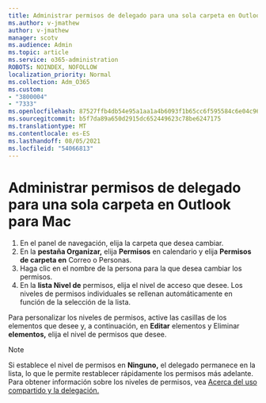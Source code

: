 ```yaml
---
title: Administrar permisos de delegado para una sola carpeta en Outlook para Mac
ms.author: v-jmathew
author: v-jmathew
manager: scotv
ms.audience: Admin
ms.topic: article
ms.service: o365-administration
ROBOTS: NOINDEX, NOFOLLOW
localization_priority: Normal
ms.collection: Adm_O365
ms.custom:
- "3800004"
- "7333"
ms.openlocfilehash: 87527ffb4db54e95a1aa1a4b6093f1b65cc6f595584c6e04c9657ee7210f0201
ms.sourcegitcommit: b5f7da89a650d2915dc652449623c78be6247175
ms.translationtype: MT
ms.contentlocale: es-ES
ms.lasthandoff: 08/05/2021
ms.locfileid: "54066813"
---
```

# <a name="manage-delegate-permissions-for-a-single-folder-in-outlook-for-mac"></a>Administrar permisos de delegado para una sola carpeta en Outlook para Mac

1. En el panel de navegación, elija la carpeta que desea cambiar.
2. En la **pestaña Organizar,** elija **Permisos** en calendario y elija **Permisos de carpeta en** Correo o Personas.
3. Haga clic en el nombre de la persona para la que desea cambiar los permisos.
4. En la **lista Nivel de** permisos, elija el nivel de acceso que desee. Los niveles de permisos individuales se rellenan automáticamente en función de la selección de la lista.

Para personalizar los niveles de permisos, active las casillas de los elementos que desee y, a continuación, en **Editar** elementos y Eliminar **elementos,** elija el nivel de permisos que desee.

> [!NOTE]
> Si establece el nivel de permisos en **Ninguno,** el delegado permanece en la lista, lo que le permite restablecer rápidamente los permisos más adelante. Para obtener información sobre los niveles de permisos, vea [Acerca del uso compartido y la delegación.](https://support.microsoft.com/office/options-for-sharing-and-delegating-folders-in-outlook-for-mac-480d8054-68ce-4150-ba1e-b9b7f2fc4ce5)
